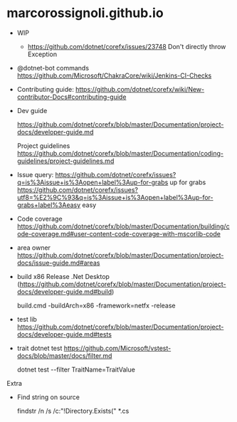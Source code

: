 # marcorossignoli.github.io

* WIP<br>
  * https://github.com/dotnet/corefx/issues/23748 Don't directly throw Exception 
  
* @dotnet-bot commands https://github.com/Microsoft/ChakraCore/wiki/Jenkins-CI-Checks

* Contributing guide: 
https://github.com/dotnet/corefx/wiki/New-contributor-Docs#contributing-guide

* Dev guide

  https://github.com/dotnet/corefx/blob/master/Documentation/project-docs/developer-guide.md
  
  Project guidelines https://github.com/dotnet/corefx/blob/master/Documentation/coding-guidelines/project-guidelines.md


* Issue query: 
https://github.com/dotnet/corefx/issues?q=is%3Aissue+is%3Aopen+label%3Aup-for-grabs up for grabs
https://github.com/dotnet/corefx/issues?utf8=%E2%9C%93&q=is%3Aissue+is%3Aopen+label%3Aup-for-grabs+label%3Aeasy easy


* Code coverage https://github.com/dotnet/corefx/blob/master/Documentation/building/code-coverage.md#user-content-code-coverage-with-mscorlib-code

* area owner https://github.com/dotnet/corefx/blob/master/Documentation/project-docs/issue-guide.md#areas

* build x86 Release .Net Desktop (https://github.com/dotnet/corefx/blob/master/Documentation/project-docs/developer-guide.md#build)

  build.cmd -buildArch=x86 -framework=netfx -release
  
* test lib https://github.com/dotnet/corefx/blob/master/Documentation/project-docs/developer-guide.md#tests

* trait dotnet test https://github.com/Microsoft/vstest-docs/blob/master/docs/filter.md

  dotnet test --filter TraitName=TraitValue

Extra

* Find string on source

  findstr /n /s /c:"!Directory.Exists("  *.cs
